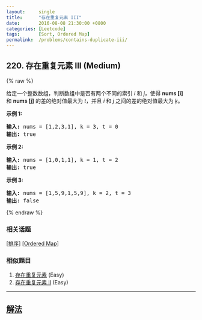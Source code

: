 ```yaml
---
layout:     single
title:      "存在重复元素 III"
date:       2016-08-08 21:30:00 +0800
categories: [Leetcode]
tags:       [Sort, Ordered Map]
permalink:  /problems/contains-duplicate-iii/
---
```


## 220. 存在重复元素 III (Medium)

{% raw %}

<p>给定一个整数数组，判断数组中是否有两个不同的索引 <em>i</em> 和 <em>j</em>，使得&nbsp;<strong>nums [i]</strong> 和&nbsp;<strong>nums [j]</strong>&nbsp;的差的绝对值最大为 <em>t</em>，并且 <em>i</em> 和 <em>j</em> 之间的差的绝对值最大为 <em>ķ</em>。</p>

<p><strong>示例&nbsp;1:</strong></p>

<pre><strong>输入:</strong> nums = [1,2,3,1], k<em> </em>= 3, t = 0
<strong>输出:</strong> true</pre>

<p><strong>示例 2:</strong></p>

<pre><strong>输入: </strong>nums = [1,0,1,1], k<em> </em>=<em> </em>1, t = 2
<strong>输出:</strong> true</pre>

<p><strong>示例 3:</strong></p>

<pre><strong>输入: </strong>nums = [1,5,9,1,5,9], k = 2, t = 3
<strong>输出:</strong> false</pre>

{% endraw %}

### 相关话题
  [[排序](https://github.com/openset/leetcode/tree/master/tag/sort/README.md)]
  [[Ordered Map](https://github.com/openset/leetcode/tree/master/tag/ordered-map/README.md)]

### 相似题目
  1. [存在重复元素](/problems/contains-duplicate) (Easy)
  1. [存在重复元素 II](/problems/contains-duplicate-ii) (Easy)

---

## [解法](https://github.com/openset/leetcode/tree/master/problems/contains-duplicate-iii)
